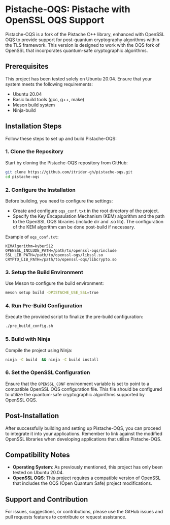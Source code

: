 # Pistache-OQS: Pistache with OpenSSL OQS Support

Pistache-OQS is a fork of the Pistache C++ library, enhanced with OpenSSL OQS to provide support for post-quantum cryptography algorithms within the TLS framework. This version is designed to work with the OQS fork of OpenSSL that incorporates quantum-safe cryptographic algorithms.

## Prerequisites

This project has been tested solely on Ubuntu 20.04. Ensure that your system meets the following requirements:
- Ubuntu 20.04
- Basic build tools (gcc, g++, make)
- Meson build system
- Ninja-build

## Installation Steps

Follow these steps to set up and build Pistache-OQS:

### 1. Clone the Repository
Start by cloning the Pistache-OQS repository from GitHub:
```bash
git clone https://github.com/itrider-gh/pistache-oqs.git
cd pistache-oqs
```

### 2. Configure the Installation
Before building, you need to configure the settings:
- Create and configure `oqs_conf.txt` in the root directory of the project.
- Specify the Key Encapsulation Mechanism (KEM) algorithm and the path to the OpenSSL OQS libraries (include dir and .so lib). The configuration of the KEM algorithm can be done post-build if necessary.

Example of `oqs_conf.txt`:
```
KEMAlgorithm=kyber512
OPENSSL_INCLUDE_PATH=/path/to/openssl-oqs/include
SSL_LIB_PATH=/path/to/openssl-oqs/libssl.so
CRYPTO_LIB_PATH=/path/to/openssl-oqs/libcrypto.so
```

### 3. Setup the Build Environment
Use Meson to configure the build environment:
```bash
meson setup build -DPISTACHE_USE_SSL=true
```

### 4. Run Pre-Build Configuration
Execute the provided script to finalize the pre-build configuration:
```bash
./pre_build_config.sh
```

### 5. Build with Ninja
Compile the project using Ninja:
```bash
ninja -C build  && ninja -C build install
```

### 6. Set the OpenSSL Configuration
Ensure that the `OPENSSL_CONF` environment variable is set to point to a compatible OpenSSL OQS configuration file. This file should be configured to utilize the quantum-safe cryptographic algorithms supported by OpenSSL OQS.

## Post-Installation

After successfully building and setting up Pistache-OQS, you can proceed to integrate it into your applications. Remember to link against the modified OpenSSL libraries when developing applications that utilize Pistache-OQS.

## Compatibility Notes

- **Operating System**: As previously mentioned, this project has only been tested on Ubuntu 20.04.
- **OpenSSL OQS**: This project requires a compatible version of OpenSSL that includes the OQS (Open Quantum Safe) project modifications.

## Support and Contribution

For issues, suggestions, or contributions, please use the GitHub issues and pull requests features to contribute or request assistance.

